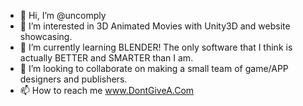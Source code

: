- 👋 Hi, I’m @uncomply
- 👀 I’m interested in 3D Animated Movies with Unity3D and website showcasing.
- 🌱 I’m currently learning BLENDER! The only software that I think is actually BETTER and SMARTER than I am.
- 💞️ I’m looking to collaborate on making a small team of game/APP designers and publishers.
- 📫 How to reach me www.DontGiveA.Com

<!---
uncomply/uncomply is a ✨ special ✨ repository because its `README.md` (this file) appears on your GitHub profile.
You can click the Preview link to take a look at your changes.
--->
